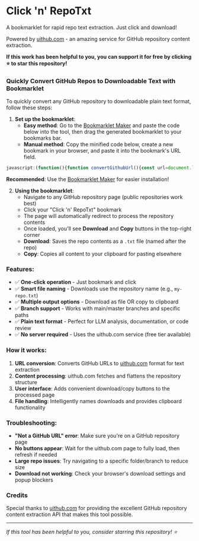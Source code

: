 # Click 'n' RepoTxt
A bookmarklet for rapid repo text extraction. Just click and download!

Powered by [uithub.com](https://uithub.com/) - an amazing service for GitHub repository content extraction.

**If this work has been helpful to you, you can support it for free by clicking ⭐ to star this repository!**

### Quickly Convert GitHub Repos to Downloadable Text with Bookmarklet

To quickly convert any GitHub repository to downloadable plain text format, follow these steps:

1. **Set up the bookmarklet**:
   - **Easy method**: Go to the [Bookmarklet Maker](https://caiorss.github.io/bookmarklet-maker/) and paste the code below into the tool, then drag the generated bookmarklet to your bookmarks bar.
   - **Manual method**: Copy the minified code below, create a new bookmark in your browser, and paste it into the bookmark's URL field.
     
```javascript
javascript:(function(){function convertGithubUrl(){const url=document.location.href;if(!url||!url.includes("github.com")){console.error("The current page is not a GitHub URL.");return null;}const regex=/github.com\/(.*?\/tree\/(main|master))?(.*)/;const match=url.match(regex);if(!match){console.error("Could not parse the GitHub URL.");return null;}const repoPath=match[1]||'';const remainingPath=match[3]||'';const newUrl=`https://uithub.com/${repoPath}${remainingPath}?accept=text%2Fplain&maxTokens=10000000`;return newUrl;}function initializePageHandler(){const currentUrl=document.location.href;if(currentUrl.includes("github.com")){const newFormattedUrl=convertGithubUrl();if(newFormattedUrl){console.log("Redirecting to:",newFormattedUrl);window.location.href=newFormattedUrl;}}else if(currentUrl.includes("uithub.com")){addControlButtons();}}function addControlButtons(){const pageText=document.body.innerText||document.body.textContent||'';const overlay=document.createElement('div');overlay.style.cssText=`position: fixed;top: 20px;right: 20px;z-index: 10000;background: #ffffff;border: 2px solid #333;border-radius: 8px;padding: 15px;box-shadow: 0 4px 12px rgba(0,0,0,0.3);font-family: Arial, sans-serif;`;const downloadBtn=document.createElement('button');downloadBtn.textContent='Download';downloadBtn.style.cssText=`background: #007cba;color: white;border: none;padding: 10px 20px;margin-right: 10px;border-radius: 4px;cursor: pointer;font-size: 14px;`;downloadBtn.onclick=()=>downloadText(pageText);const copyBtn=document.createElement('button');copyBtn.textContent='Copy';copyBtn.style.cssText=`background: #28a745;color: white;border: none;padding: 10px 20px;border-radius: 4px;cursor: pointer;font-size: 14px;`;copyBtn.onclick=()=>copyToClipboard(pageText,copyBtn);overlay.appendChild(downloadBtn);overlay.appendChild(copyBtn);document.body.appendChild(overlay);console.log('Control buttons added. Text length:',pageText.length);}function downloadText(text){const currentUrl=document.location.href;const pathParts=currentUrl.split('/');const lastPart=pathParts[pathParts.length-1].split('?')[0];const filename=lastPart?`${lastPart}.txt`:'github-content.txt';const blob=new Blob([text],{type:'text/plain'});const url=URL.createObjectURL(blob);const link=document.createElement('a');link.href=url;link.download=filename;document.body.appendChild(link);link.click();document.body.removeChild(link);URL.revokeObjectURL(url);console.log('Download triggered with filename:',filename);}function copyToClipboard(text,button){navigator.clipboard.writeText(text).then(()=>{const originalText=button.textContent;button.textContent='Copied!';button.style.background='#6c757d';setTimeout(()=>{button.textContent=originalText;button.style.background='#28a745';},2000);console.log('Text copied to clipboard');}).catch(err=>{console.error('Failed to copy text: ',err);});}if(document.readyState==='loading'){document.addEventListener('DOMContentLoaded',initializePageHandler);}else{initializePageHandler();}})();
```

   **Recommended**: Use the [Bookmarklet Maker](https://caiorss.github.io/bookmarklet-maker/) for easier installation!

2. **Using the bookmarklet**:
   - Navigate to any GitHub repository page (public repositories work best)
   - Click your "Click 'n' RepoTxt" bookmark
   - The page will automatically redirect to process the repository contents
   - Once loaded, you'll see **Download** and **Copy** buttons in the top-right corner
   - **Download**: Saves the repo contents as a `.txt` file (named after the repo)
   - **Copy**: Copies all content to your clipboard for pasting elsewhere

### Features:
- ✅ **One-click operation** - Just bookmark and click
- ✅ **Smart file naming** - Downloads use the repository name (e.g., `my-repo.txt`)
- ✅ **Multiple output options** - Download as file OR copy to clipboard
- ✅ **Branch support** - Works with main/master branches and specific paths
- ✅ **Plain text format** - Perfect for LLM analysis, documentation, or code review
- ✅ **No server required** - Uses the uithub.com service (free tier available)

### How it works:
1. **URL conversion**: Converts GitHub URLs to [uithub.com](https://uithub.com/) format for text extraction
2. **Content processing**: uithub.com fetches and flattens the repository structure  
3. **User interface**: Adds convenient download/copy buttons to the processed page
4. **File handling**: Intelligently names downloads and provides clipboard functionality

### Troubleshooting:
- **"Not a GitHub URL" error**: Make sure you're on a GitHub repository page
- **No buttons appear**: Wait for the uithub.com page to fully load, then refresh if needed
- **Large repo issues**: Try navigating to a specific folder/branch to reduce size
- **Download not working**: Check your browser's download settings and popup blockers

### Credits
Special thanks to [uithub.com](https://uithub.com/) for providing the excellent GitHub repository content extraction API that makes this tool possible.

---

*If this tool has been helpful to you, consider starring this repository! ⭐*
